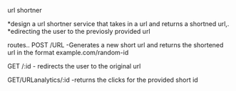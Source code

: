 url shortner

*design a url shortner service that takes in a  url and returns a shortned url,. 
*edirecting the user to the previosly provided url


routes..
POST /URL -Generates a new short url and returns the shortened url
in the format example.com/random-id

GET /:id - redirects the user to the original url


GET/URLanalytics/:id -returns the clicks for the provided
short id


